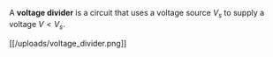 A **voltage divider** is a circuit that uses a voltage source $V_s$ to supply a voltage $V < V_s$. 

[[/uploads/voltage_divider.png]]